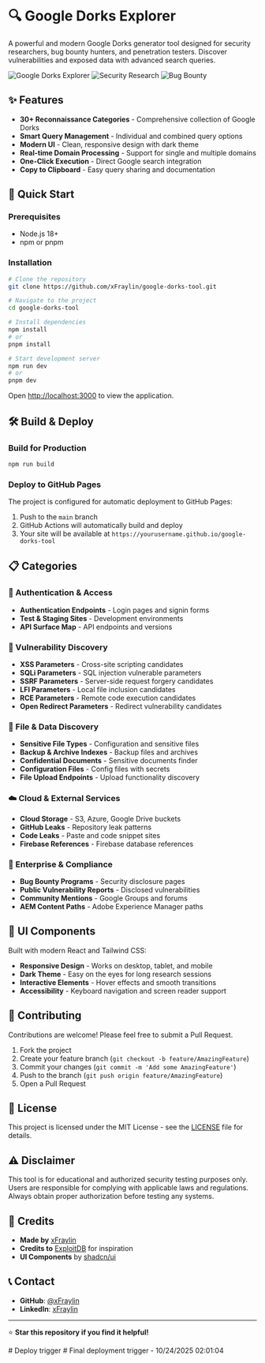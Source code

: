 # 🔍 Google Dorks Explorer

A powerful and modern Google Dorks generator tool designed for security researchers, bug bounty hunters, and penetration testers. Discover vulnerabilities and exposed data with advanced search queries.

![Google Dorks Explorer](https://img.shields.io/badge/Google-Dorks-blue?style=for-the-badge&logo=google)
![Security Research](https://img.shields.io/badge/Security-Research-red?style=for-the-badge&logo=security)
![Bug Bounty](https://img.shields.io/badge/Bug-Bounty-green?style=for-the-badge&logo=hackerone)

## ✨ Features

- **30+ Reconnaissance Categories** - Comprehensive collection of Google Dorks
- **Smart Query Management** - Individual and combined query options
- **Modern UI** - Clean, responsive design with dark theme
- **Real-time Domain Processing** - Support for single and multiple domains
- **One-Click Execution** - Direct Google search integration
- **Copy to Clipboard** - Easy query sharing and documentation

## 🚀 Quick Start

### Prerequisites
- Node.js 18+ 
- npm or pnpm

### Installation

```bash
# Clone the repository
git clone https://github.com/xFraylin/google-dorks-tool.git

# Navigate to the project
cd google-dorks-tool

# Install dependencies
npm install
# or
pnpm install

# Start development server
npm run dev
# or
pnpm dev
```

Open [http://localhost:3000](http://localhost:3000) to view the application.

## 🛠️ Build & Deploy

### Build for Production
```bash
npm run build
```

### Deploy to GitHub Pages
The project is configured for automatic deployment to GitHub Pages:

1. Push to the `main` branch
2. GitHub Actions will automatically build and deploy
3. Your site will be available at `https://yourusername.github.io/google-dorks-tool`

## 📋 Categories

### 🔐 Authentication & Access
- **Authentication Endpoints** - Login pages and signin forms
- **Test & Staging Sites** - Development environments
- **API Surface Map** - API endpoints and versions

### 🎯 Vulnerability Discovery
- **XSS Parameters** - Cross-site scripting candidates
- **SQLi Parameters** - SQL injection vulnerable parameters
- **SSRF Parameters** - Server-side request forgery candidates
- **LFI Parameters** - Local file inclusion candidates
- **RCE Parameters** - Remote code execution candidates
- **Open Redirect Parameters** - Redirect vulnerability candidates

### 📁 File & Data Discovery
- **Sensitive File Types** - Configuration and sensitive files
- **Backup & Archive Indexes** - Backup files and archives
- **Confidential Documents** - Sensitive documents finder
- **Configuration Files** - Config files with secrets
- **File Upload Endpoints** - Upload functionality discovery

### ☁️ Cloud & External Services
- **Cloud Storage** - S3, Azure, Google Drive buckets
- **GitHub Leaks** - Repository leak patterns
- **Code Leaks** - Paste and code snippet sites
- **Firebase References** - Firebase database references

### 🏢 Enterprise & Compliance
- **Bug Bounty Programs** - Security disclosure pages
- **Public Vulnerability Reports** - Disclosed vulnerabilities
- **Community Mentions** - Google Groups and forums
- **AEM Content Paths** - Adobe Experience Manager paths

## 🎨 UI Components

Built with modern React and Tailwind CSS:
- **Responsive Design** - Works on desktop, tablet, and mobile
- **Dark Theme** - Easy on the eyes for long research sessions
- **Interactive Elements** - Hover effects and smooth transitions
- **Accessibility** - Keyboard navigation and screen reader support

## 🤝 Contributing

Contributions are welcome! Please feel free to submit a Pull Request.

1. Fork the project
2. Create your feature branch (`git checkout -b feature/AmazingFeature`)
3. Commit your changes (`git commit -m 'Add some AmazingFeature'`)
4. Push to the branch (`git push origin feature/AmazingFeature`)
5. Open a Pull Request

## 📝 License

This project is licensed under the MIT License - see the [LICENSE](LICENSE) file for details.

## ⚠️ Disclaimer

This tool is for educational and authorized security testing purposes only. Users are responsible for complying with applicable laws and regulations. Always obtain proper authorization before testing any systems.

## 🙏 Credits

- **Made by** [xFraylin](https://github.com/xFraylin)
- **Credits to** [ExploitDB](https://www.exploit-db.com/) for inspiration
- **UI Components** by [shadcn/ui](https://ui.shadcn.com/)

## 📞 Contact

- **GitHub**: [@xFraylin](https://github.com/xFraylin)
- **LinkedIn**: [xFraylin](https://linkedin.com/in/xfraylin)

---

⭐ **Star this repository if you find it helpful!**

#   D e p l o y   t r i g g e r  
 #   F i n a l   d e p l o y m e n t   t r i g g e r   -   1 0 / 2 4 / 2 0 2 5   0 2 : 0 1 : 0 4  
 